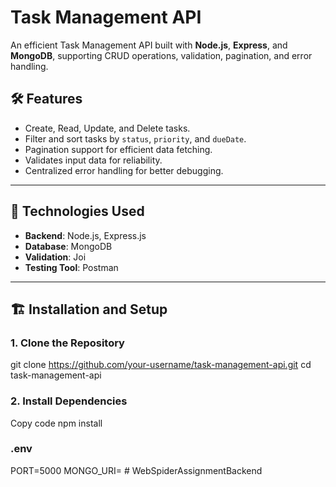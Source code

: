 # Task Management API

An efficient Task Management API built with **Node.js**, **Express**, and **MongoDB**, supporting CRUD operations, validation, pagination, and error handling.

## 🛠️ Features

- Create, Read, Update, and Delete tasks.
- Filter and sort tasks by `status`, `priority`, and `dueDate`.
- Pagination support for efficient data fetching.
- Validates input data for reliability.
- Centralized error handling for better debugging.

---

## 🚀 Technologies Used

- **Backend**: Node.js, Express.js
- **Database**: MongoDB
- **Validation**: Joi
- **Testing Tool**: Postman

---

## 🏗️ Installation and Setup

### 1. Clone the Repository

git clone https://github.com/your-username/task-management-api.git
cd task-management-api


### 2. Install Dependencies

Copy code
npm install

### .env

PORT=5000
MONGO_URI=<your-mongodb-connection-string>
#   W e b S p i d e r A s s i g n m e n t B a c k e n d  
 